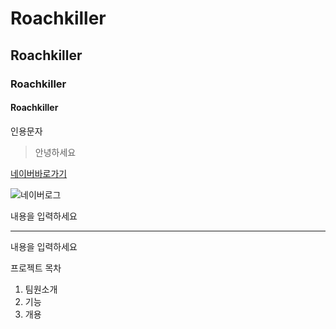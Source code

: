 # Roachkiller
## Roachkiller
### Roachkiller
#### Roachkiller

인용문자
> 안녕하세요

[네이버바로가기](http://www.naver.com/)

![네이버로그](http://img.naver.net/static/www/u/2013/0731/nmms_224940510.gif)

내용을 입력하세요

---

내용을 입력하세요

프로젝트 목차

1. 팀원소개
2. 기능
3. 개용
